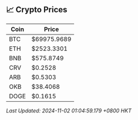 ## 📈 Crypto Prices

| Coin | Price |
| ---- | ----- |
| BTC | $69975.9689 |
| ETH | $2523.3301 |
| BNB | $575.8749 |
| CRV | $0.2528 |
| ARB | $0.5303 |
| OKB | $38.4068 |
| DOGE | $0.1615 |

_Last Updated: 2024-11-02 01:04:59.179 +0800 HKT_